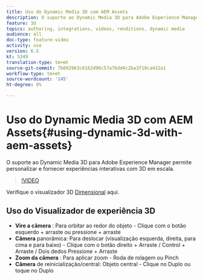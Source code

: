 ```yaml
---
title: Uso do Dynamic Media 3D com AEM Assets
description: O suporte ao Dynamic Media 3D para Adobe Experience Manager permite personalizar e fornecer experiências interativas com 3D em escala
feature: 3d
topics: authoring, integrations, videos, renditions, dynamic media
audience: all
doc-type: feature-video
activity: use
version: 6.5
kt: 5349
translation-type: tm+mt
source-git-commit: 7b092963c6162d96c57a76dd4c2ba3f19ca432a1
workflow-type: tm+mt
source-wordcount: '145'
ht-degree: 0%

---
```



# Uso do Dynamic Media 3D com AEM Assets{#using-dynamic-3d-with-aem-assets}

O suporte ao Dynamic Media 3D para Adobe Experience Manager permite personalizar e fornecer experiências interativas com 3D em escala.

>[!VIDEO](https://video.tv.adobe.com/v/35156/?quality=9&learn=on)

Verifique o visualizador 3D [Dimensional](http://s7d1.scene7.com/s7viewers/html5/DimensionalViewer.html?asset=DynamicmediaNA1/canBlue-2&amp;config=DynamicmediaNA1/Dimensional&amp;serverUrl=http://s7d1.scene7.com/is/image/&amp;contenturl=http://s7d1.scene7.com/is/content/) aqui.


## Uso do Visualizador de experiência 3D

* **Vire a câmera** : Para orbitar ao redor do objeto - Clique com o botão esquerdo + arraste ou pressione + arraste
* **Câmera**  panorâmica: Para deslocar (visualização esquerda, direita, para cima e para baixo) - Clique com o botão direito + Arraste / Control + Arraste / Dois dedos Pressione + Arraste
* **Zoom da câmera** : Para aplicar zoom - Roda de rolagem ou Pinch
* **Câmera**  de reinicialização/central: Objeto central - Clique no Duplo ou toque no Duplo